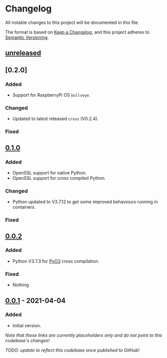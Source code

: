 # Changelog

All notable changes to this project will be documented in this file.

The format is based on [Keep a Changelog](https://keepachangelog.com/en/1.0.0/),
and this project adheres to [Semantic Versioning](https://semver.org/spec/v2.0.0.html).

## [unreleased]

## [0.2.0]

### Added

- Support for RaspberryPi OS `bullseye`.

### Changed

- Updated to latest released `cross` (V0.2.4).

### Fixed
## [0.1.0]

### Added

- OpenSSL support for native Python.
- OpenSSL support for cross compiled Python.

### Changed

- Python updated to V3.7.12 to get some improved behaviours running in containers.

### Fixed

## [0.0.2]

### Added

- Python V3.7.3 for [PyO3](https://pyo3.rs/) cross compilation.

### Fixed

- Nothing

## [0.0.1] - 2021-04-04

### Added

- Initial version.

_Note that these links are currently placeholders only and do not point to this_
_codebase's changes!_

_TODO: update to reflect this codebase once published to GitHub!_

[unreleased]: https://github.com/solimike/raspberry-cross/compare/v0.0.5...HEAD
[0.1.0]: https://github.com/solimike/raspberry-cross/compare/v0.0.2...v0.0.5
[0.0.2]: https://github.com/solimike/raspberry-cross/compare/v0.0.1...v0.0.2
[0.0.1]: https://github.com/solimike/raspberry-cross/releases/tag/v0.0.1
